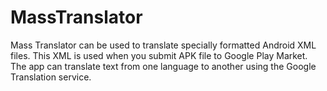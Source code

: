 # MassTranslator

Mass Translator can be used to translate specially formatted Android XML files. This XML is used when you submit APK file to Google Play Market. The app can translate text from one language to another using the Google Translation service.
